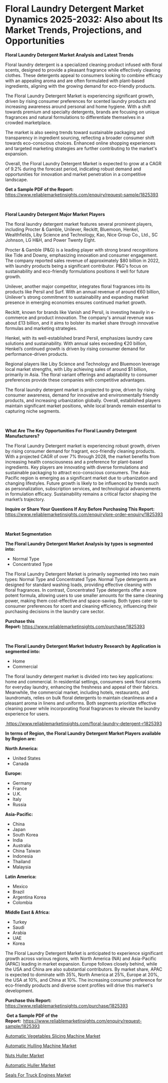 <p><h1>Floral Laundry Detergent Market Dynamics 2025-2032: Also about Its Market Trends, Projections, and Opportunities</h1></p><p><strong>Floral Laundry Detergent Market Analysis and Latest Trends</strong></p>
<p><p>Floral laundry detergent is a specialized cleaning product infused with floral scents, designed to provide a pleasant fragrance while effectively cleaning clothes. These detergents appeal to consumers looking to combine efficacy with an appealing aroma and are often formulated with plant-based ingredients, aligning with the growing demand for eco-friendly products. </p><p>The Floral Laundry Detergent Market is experiencing significant growth, driven by rising consumer preferences for scented laundry products and increasing awareness around personal and home hygiene. With a shift towards premium and specialty detergents, brands are focusing on unique fragrances and natural formulations to differentiate themselves in a crowded marketplace. </p><p>The market is also seeing trends toward sustainable packaging and transparency in ingredient sourcing, reflecting a broader consumer shift towards eco-conscious choices. Enhanced online shopping experiences and targeted marketing strategies are further contributing to the market's expansion. </p><p>Overall, the Floral Laundry Detergent Market is expected to grow at a CAGR of 9.2% during the forecast period, indicating robust demand and opportunities for innovation and market penetration in a competitive landscape.</p></p>
<p><strong>Get a Sample PDF of the Report:&nbsp;</strong> <a href="https://www.reliablemarketinsights.com/enquiry/request-sample/1825393?utm_campaign=2199&utm_medium=2&utm_source=Github&utm_content=ia&utm_term=28022025&utm_id=floral-laundry-detergent">https://www.reliablemarketinsights.com/enquiry/request-sample/1825393</a></p>
<p>&nbsp;</p>
<p><strong>Floral Laundry Detergent Major Market Players</strong></p>
<p><p>The floral laundry detergent market features several prominent players, including Procter & Gamble, Unilever, Reckitt, Bluemoon, Henkel, Wealthfields, Liby Science and Technology, Kao, Nice Group Co., Ltd., SC Johnson, LG H&H, and Power Twenty Eight. </p><p>Procter & Gamble (P&G) is a leading player with strong brand recognitions like Tide and Downy, emphasizing innovation and consumer engagement. The company reported sales revenue of approximately $80 billion in 2022, with laundry products being a significant contributor. P&G's focus on sustainability and eco-friendly formulations positions it well for future growth.</p><p>Unilever, another major competitor, integrates floral fragrances into its products like Persil and Surf. With an annual revenue of around €60 billion, Unilever's strong commitment to sustainability and expanding market presence in emerging economies ensures continued market growth.</p><p>Reckitt, known for brands like Vanish and Persil, is investing heavily in e-commerce and product innovation. The company's annual revenue was about £13 billion, and it aims to bolster its market share through innovative formulas and marketing strategies.</p><p>Henkel, with its well-established brand Persil, emphasizes laundry care solutions and sustainability. With annual sales exceeding €20 billion, Henkel’s continued growth is driven by rising consumer demand for performance-driven products.</p><p>Regional players like Liby Science and Technology and Bluemoon leverage local market strengths, with Liby achieving sales of around $1 billion, primarily in Asia. The floral variant offerings and adaptability to consumer preferences provide these companies with competitive advantages.</p><p>The floral laundry detergent market is projected to grow, driven by rising consumer awareness, demand for innovative and environmentally friendly products, and increasing urbanization globally. Overall, established players maintain significant market positions, while local brands remain essential to capturing niche segments.</p></p>
<p>&nbsp;</p>
<p><strong>What Are The Key Opportunities For Floral Laundry Detergent Manufacturers?</strong></p>
<p><p>The Floral Laundry Detergent market is experiencing robust growth, driven by rising consumer demand for fragrant, eco-friendly cleaning products. With a projected CAGR of over 7% through 2028, the market benefits from increasing health consciousness and a preference for plant-based ingredients. Key players are innovating with diverse formulations and sustainable packaging to attract eco-conscious consumers. The Asia-Pacific region is emerging as a significant market due to urbanization and changing lifestyles. Future growth is likely to be influenced by trends such as personalization, subscription services, and technological advancements in formulation efficacy. Sustainability remains a critical factor shaping the market’s trajectory.</p></p>
<p><strong>Inquire or Share Your Questions If Any Before Purchasing This Report:</strong> <a href="https://www.reliablemarketinsights.com/enquiry/pre-order-enquiry/1825393?utm_campaign=2199&utm_medium=2&utm_source=Github&utm_content=ia&utm_term=28022025&utm_id=floral-laundry-detergent">https://www.reliablemarketinsights.com/enquiry/pre-order-enquiry/1825393</a></p>
<p>&nbsp;</p>
<p><strong>Market Segmentation</strong></p>
<p><strong>The Floral Laundry Detergent Market Analysis by types is segmented into:</strong></p>
<p><ul><li>Normal Type</li><li>Concentrated Type</li></ul></p>
<p><p>The Floral Laundry Detergent Market is primarily segmented into two main types: Normal Type and Concentrated Type. Normal Type detergents are designed for standard washing loads, providing effective cleaning with floral fragrances. In contrast, Concentrated Type detergents offer a more potent formula, allowing users to use smaller amounts for the same cleaning power, making them cost-effective and space-saving. Both types cater to consumer preferences for scent and cleaning efficiency, influencing their purchasing decisions in the laundry care sector.</p></p>
<p><strong>Purchase this Report:&nbsp;</strong><a href="https://www.reliablemarketinsights.com/purchase/1825393?utm_campaign=2199&utm_medium=2&utm_source=Github&utm_content=ia&utm_term=28022025&utm_id=floral-laundry-detergent">https://www.reliablemarketinsights.com/purchase/1825393</a></p>
<p>&nbsp;</p>
<p><strong>The Floral Laundry Detergent Market Industry Research by Application is segmented into:</strong></p>
<p><ul><li>Home</li><li>Commercial</li></ul></p>
<p><p>The floral laundry detergent market is divided into two key applications: home and commercial. In residential settings, consumers seek floral scents for everyday laundry, enhancing the freshness and appeal of their fabrics. Meanwhile, the commercial market, including hotels, restaurants, and laundromats, relies on bulk floral detergents to maintain cleanliness and a pleasant aroma in linens and uniforms. Both segments prioritize effective cleaning power while incorporating floral fragrances to elevate the laundry experience for users.</p></p>
<p><a href="https://www.reliablemarketinsights.com/floral-laundry-detergent-r1825393?utm_campaign=2199&utm_medium=2&utm_source=Github&utm_content=ia&utm_term=28022025&utm_id=floral-laundry-detergent">&nbsp;https://www.reliablemarketinsights.com/floral-laundry-detergent-r1825393</a></p>
<p><strong>In terms of Region, the Floral Laundry Detergent Market Players available by Region are:</strong></p>
<p>
    <p> <strong> North America: </strong>
        <ul>
            <li>United States</li>
            <li>Canada</li>
        </ul>
        </p> 
    <p> <strong> Europe: </strong>
        <ul>
            <li>Germany</li>
            <li>France</li>
            <li>U.K.</li>
            <li>Italy</li>
            <li>Russia</li>
        </ul>
        </p> 
    <p> <strong> Asia-Pacific: </strong>
        <ul>
            <li>China</li>
            <li>Japan</li>
            <li>South Korea</li>
            <li>India</li>
            <li>Australia</li>
            <li>China Taiwan</li>
            <li>Indonesia</li>
            <li>Thailand</li>
            <li>Malaysia</li>
        </ul>
        </p> 
    <p> <strong> Latin America: </strong>
        <ul>
            <li>Mexico</li>
            <li>Brazil</li>
            <li>Argentina Korea</li>
            <li>Colombia</li>
        </ul>
        </p> 
    <p> <strong> Middle East & Africa: </strong>
        <ul>
            <li>Turkey</li>
            <li>Saudi</li>
            <li>Arabia</li>
            <li>UAE</li>
            <li>Korea</li>
        </ul>
    </p>
    </p>
<p><p>The Floral Laundry Detergent Market is anticipated to experience significant growth across various regions, with North America (NA) and Asia-Pacific (APAC) leading in market expansion. Europe follows closely behind, while the USA and China are also substantial contributors. By market share, APAC is expected to dominate with 35%, North America at 25%, Europe at 20%, the USA at 10%, and China at 10%. The increasing consumer preference for eco-friendly products and diverse scent profiles will drive this market's development.</p></p>
<p><strong>Purchase this Report: </strong><a href="https://www.reliablemarketinsights.com/purchase/1825393?utm_campaign=2199&utm_medium=2&utm_source=Github&utm_content=ia&utm_term=28022025&utm_id=floral-laundry-detergent">https://www.reliablemarketinsights.com/purchase/1825393</a></p>
<p>&nbsp;<strong>Get a Sample PDF of the Report:&nbsp;&nbsp;</strong><a href="https://www.reliablemarketinsights.com/enquiry/request-sample/1825393?utm_campaign=2199&utm_medium=2&utm_source=Github&utm_content=ia&utm_term=28022025&utm_id=floral-laundry-detergent">https://www.reliablemarketinsights.com/enquiry/request-sample/1825393</a></p>
<p><strong></strong></p>
<p><p><a href="https://github.com/badeabapst9g/Market-Research-Report-List-1/blob/main/automatic-vegetables-slicing-machine-market.md?utm_campaign=2199&utm_medium=2&utm_source=Github&utm_content=ia&utm_term=28022025&utm_id=floral-laundry-detergent">Automatic Vegetables Slicing Machine Market</a></p><p><a href="https://github.com/kaduksegre2f/Market-Research-Report-List-1/blob/main/automatic-hulling-machine-market.md?utm_campaign=2199&utm_medium=2&utm_source=Github&utm_content=ia&utm_term=28022025&utm_id=floral-laundry-detergent">Automatic Hulling Machine Market</a></p><p><a href="https://github.com/castoriffic/Market-Research-Report-List-5/blob/main/nuts-huller-market.md?utm_campaign=2199&utm_medium=2&utm_source=Github&utm_content=ia&utm_term=28022025&utm_id=floral-laundry-detergent">Nuts Huller Market</a></p><p><a href="https://github.com/niyamdelle7z/Market-Research-Report-List-1/blob/main/automatic-huller-market.md?utm_campaign=2199&utm_medium=2&utm_source=Github&utm_content=ia&utm_term=28022025&utm_id=floral-laundry-detergent">Automatic Huller Market</a></p><p><a href="https://github.com/willjis/Market-Research-Report-List-1/blob/main/seals-for-truck-engines-market.md?utm_campaign=2199&utm_medium=2&utm_source=Github&utm_content=ia&utm_term=28022025&utm_id=floral-laundry-detergent">Seals For Truck Engines Market</a></p></p>